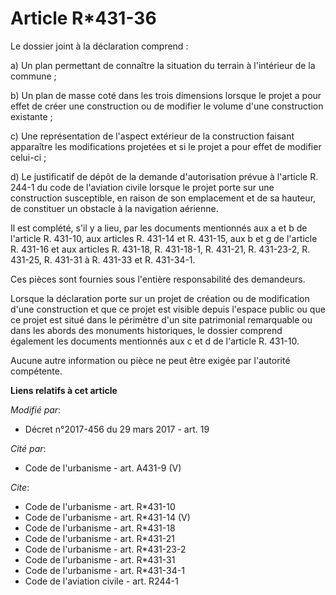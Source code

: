 # Article R*431-36

Le dossier joint à la déclaration comprend :

a) Un plan permettant de connaître la situation du terrain à l'intérieur de la commune ;

b) Un plan de masse coté dans les trois dimensions lorsque le projet a pour effet de créer une construction ou de modifier le
volume d'une construction existante ;

c) Une représentation de l'aspect extérieur de la construction faisant apparaître les modifications projetées et si le projet
a pour effet de modifier celui-ci ;

d) Le justificatif de dépôt de la demande d'autorisation prévue à l'article R. 244-1 du code de l'aviation civile lorsque le
projet porte sur une construction susceptible, en raison de son emplacement et de sa hauteur, de constituer un obstacle à la
navigation aérienne.

Il est complété, s'il y a lieu, par les documents mentionnés aux a et b de l'article R. 431-10, aux articles R. 431-14 et R.
431-15, aux b et g de l'article R. 431-16 et aux articles R. 431-18, R. 431-18-1, R. 431-21, R. 431-23-2, R. 431-25, R.
431-31 à R. 431-33 et R. 431-34-1.

Ces pièces sont fournies sous l'entière responsabilité des demandeurs.

Lorsque la déclaration porte sur un projet de création ou de modification d'une construction et que ce projet est visible
depuis l'espace public ou que ce projet est situé dans le périmètre d'un site patrimonial remarquable ou dans les abords des
monuments historiques, le dossier comprend également les documents mentionnés aux c et d de l'article R. 431-10.

Aucune autre information ou pièce ne peut être exigée par l'autorité compétente.

**Liens relatifs à cet article**

_Modifié par_:

  - Décret n°2017-456 du 29 mars 2017 - art. 19

_Cité par_:

  - Code de l'urbanisme - art. A431-9 (V)

_Cite_:

  - Code de l'urbanisme - art. R*431-10
  - Code de l'urbanisme - art. R*431-14 (V)
  - Code de l'urbanisme - art. R*431-18
  - Code de l'urbanisme - art. R*431-21
  - Code de l'urbanisme - art. R*431-23-2
  - Code de l'urbanisme - art. R*431-31
  - Code de l'urbanisme - art. R*431-34-1
  - Code de l'aviation civile - art. R244-1
